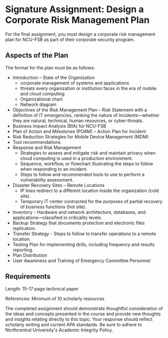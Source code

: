 # Signature Assignment: Design a Corporate Risk Management Plan

For the final assignment, you must design a corporate risk management plan for NCU-FSB as part of their corporate security program.

## Aspects of the Plan

 The format for the plan must be as follows:

- Introduction – State of the Organization
  - corporate management of systems and applications
  - threats every organization or institution faces in the era of mobile and cloud computing
  - Organizational chart
  - Network diagram
- Objectives of the Risk Management Plan – Risk Statement with a definition of IT emergencies, ranking the nature of incidents—whether they are natural, technical, human resources, or cyber-threats.
- Business Impact Analysis (BIA) for NCU-FSB
- Plan of Action and Milestones (POAM) – Action Plan for Incident
- Risk Reduction Strategies for Mobile Device Management (MDM)
- Tool recommendations
- Response and Risk Management
  - Strategies to assess and mitigate risk and maintain privacy when cloud computing is used in a production environment.
  - Sequence, workflow, or flowchart illustrating the steps to follow when responding to an incident.
  - Steps to follow and recommended tools to use to perform a vulnerability assessment.
- Disaster Recovery Sites – Remote Locations
  - IP lines redirect to a different location inside the organization (cold site).
  - Temporary IT center contracted for the purposes of partial recovery of business functions (hot site).
- Inventory - Hardware and network architecture, databases, and applications—classified in criticality levels.
- Backup Strategy that documents protection and electronic files replication.
- Transfer Strategy - Steps to follow to transfer operations to a remote location.
- Testing Plan for implementing drills, including frequency and results reporting.
- Plan Distribution
- User Awareness and Training of Emergency Committee Personnel

## Requirements

Length: 15-17 page technical paper

References: Minimum of 10 scholarly resources

The completed assignment should demonstrate thoughtful consideration of the ideas and concepts presented in the course and provide new thoughts and insights relating directly to this topic. Your response should reflect scholarly writing and current APA standards. Be sure to adhere to Northcentral University's Academic Integrity Policy.
